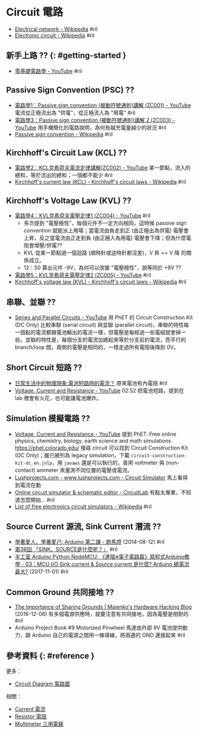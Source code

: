 # Circuit 電路

  - [Electrical network \- Wikipedia](https://en.wikipedia.org/wiki/Electrical_network) #ril
  - [Electronic circuit \- Wikipedia](https://en.wikipedia.org/wiki/Electronic_circuit) #ril

## 新手上路 ?? {: #getting-started }

  - [零基礎電路學 - YouTube](https://www.youtube.com/watch?v=mH-XUGkNohM&list=PLpsrnaNcZIbk0I2XP3Tme7_9eH70qnf79) #ril

## Passive Sign Convention (PSC) ??

  - [電路學1：Passive sign convention \(被動符號通則\)講解 \(ZC001\) \- YouTube](https://www.youtube.com/watch?v=mH-XUGkNohM&list=PLpsrnaNcZIbk0I2XP3Tme7_9eH70qnf79) 電流從正極流出為 "供電"，從正極流入為 "用電" #ril
  - [電路學3：Passive sign convention \(被動符號通則\)講解 2 \(ZC003\) \- YouTube](https://www.youtube.com/watch?v=ISjQ3_-UouY&index=3&list=PLpsrnaNcZIbk0I2XP3Tme7_9eH70qnf79) 用手機簡化的電路說明，為何有越充電量越少的狀況 #ril
  - [Passive sign convention \- Wikipedia](https://en.wikipedia.org/wiki/Passive_sign_convention) #ril

## Kirchhoff's Circuit Law (KCL) ??

  - [電路學2：KCL克希荷夫電流定律講解\(ZC002\) \- YouTube](https://www.youtube.com/watch?v=5nwpL-qBXXc&index=2&list=PLpsrnaNcZIbk0I2XP3Tme7_9eH70qnf79) 某一節點，流入的總和，等於流出的總和；一個都不能少 #ril
  - [Kirchhoff's current law (KCL) - Kirchhoff's circuit laws \- Wikipedia](https://en.wikipedia.org/wiki/Kirchhoff%27s_circuit_laws#Kirchhoff's_current_law_(KCL)) #ril

## Kirchhoff's Voltage Law (KVL) ??

  - [電路學4：KVL克希荷夫電壓定律1 \(ZC004\) \- YouTube](https://www.youtube.com/watch?v=ZftUPsEx-dw&list=PLpsrnaNcZIbk0I2XP3Tme7_9eH70qnf79&index=4) #ril
      - 多次提到 "電壓極性"，每個元件不一定方向相同，這時候 passive sign convention 就能派上用場；當電流由負走到正 (由正極出為供電) 電壓會上昇，反之當電流由正走到負 (由正極入為用電) 電壓會下降；但為什麼電阻會增壓/供電??
      - KVL 從某一節點遶一個迴路 (順時針或逆時針都沒差)，V 昇 == V 降 的關係成立。
      - 12：50 算出元件 -9V，為何可以改變 "電壓極性"，說等同於 +9V ??
  - [電路學5：KVL克希荷夫電壓定律2 \(ZC005\) \- YouTube](https://www.youtube.com/watch?v=4OjKrM8FxFE&index=5&list=PLpsrnaNcZIbk0I2XP3Tme7_9eH70qnf79) #ril
  - [Kirchhoff's voltage law (KVL) - Kirchhoff's circuit laws \- Wikipedia](https://en.wikipedia.org/wiki/Kirchhoff%27s_circuit_laws#Kirchhoff's_voltage_law_(KVL)) #ril

## 串聯、並聯 ??

  - [Series and Parallel Circuits - YouTube](https://www.youtube.com/watch?v=x2EuYqj_0Uk&list=PL253772980E9A0F88) 用 PhET 的 Circuit Construction Kit (DC Only) 比較串聯 (serial circuit) 與並聯 (parallel circuit)，串聯的特性每一個點的電流都跟電池輸出的電流一樣，但電壓是每經過一些電組就會掉一些。並聯的特性是，每個分支的電流加總起來等於分支前的電流，而平行的 branch/loop 間，兩側的電壓是相同的，一樣走過所有電阻後降到 0V。

## Short Circuit 短路 ??

  - [日常生活中的物理現象:電池短路時的電流？](http://www.phy.ntnu.edu.tw/demolab/phpBB/viewtopic.php?topic=18284) 原來電池有內電阻 #ril
  - [Voltage, Current and Resistance - YouTube](https://www.youtube.com/watch?v=J4Vq-xHqUo8&list=PL253772980E9A0F88) 02:52 把電池短路，提到在 lab 裡會有火花，也可能讓電池爆炸。

## Simulation 模擬電路 ??

  - [Voltage, Current and Resistance - YouTube](https://www.youtube.com/watch?v=J4Vq-xHqUo8&list=PL253772980E9A0F88) 提到 PhET: Free online physics, chemistry, biology, earth science and math simulations https://phet.colorado.edu/ 搜尋 circuit 可以找到 Circuit Construction Kit (DC Only)；雖已被列為 legacy simulation，下載 `circuit-construction-kit-dc_en.jnlp`，用 `javaws` 還是可以執行的，善用 voltmeter 與 (non-contact) ammeter 來量測不同位置的電壓或電流。
  - [Lushprojects.com - www.lushprojects.com - Circuit Simulator](http://lushprojects.com/circuitjs/) 馬上看得到電流在動
  - [Online circuit simulator & schematic editor - CircuitLab](https://www.circuitlab.com/) 有點太專業，不知道怎麼開始... #ril
  - [List of free electronics circuit simulators \- Wikipedia](https://en.wikipedia.org/wiki/List_of_free_electronics_circuit_simulators) #ril

## Source Current 源流, Sink Current 潛流 ??

  - [學著愛人、學著愛己: Arduino 第二課 \- 跑馬燈](http://linchinghui.blogspot.com/2014/08/arduino.html) (2014-08-12) #ril
  - [第36回 「SINK、SOURCE是什麼呢？」](https://www.orientalmotor.com.tw/teruyo_det/teruyo_36/) #ril
  - [半工室 Arduino Python NodeMCU: 《進階※電子電路篇》寫程式Arduino教學 \- 03：MCU I/O Sink current & Source current 是什麼? Arduino 總電流最大?](http://wyj-learning.blogspot.com/2017/11/arduino-05mcu-io-sink-current-source.html) (2017-11-01) #ril

## Common Ground 共同接地 ??

  - [The Importance of Sharing Grounds \| Majenko's Hardware Hacking Blog](https://hackingmajenkoblog.wordpress.com/2016/12/06/the-importance-of-sharing-grounds/) (2016-12-06) 有多個電源供應時，就要注意有共同接地，因為電壓是相對的 #ril
  - Arduino Project Book #9 Motorized Pinwheel 馬達由外部 9V 電池提供動力，跟 Arduino 自己的電源之間用一條導線，將兩邊的 GND 連接起來 #ril

## 參考資料 {: #reference }

更多：

  - [Circuit Diagram 電路圖](circuit-diagram.md)

相關：

  - [Current 電流](current.md)
  - [Resistor 電阻](resistor.md)
  - [Multimeter 三用電錶](multimeter.md)
